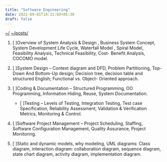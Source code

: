 ```yaml
---
title: "Software Engineering"
date: 2022-09-01T14:31:03+05:30
draft: false
---
```


[~/](../../)
[~/posts/](../)

1. [ ]Overview of System Analysis & Design , Business
    System Concept, System Development Life Cycle,
    Waterfall Model ,
    Spiral Model, Feasibility Analysis, Technical
    Feasibility, Cost- Benefit Analysis, COCOMO
    model.

2. [ ]System Design – Context diagram and DFD,
    Problem Partitioning, Top-Down And Bottom-Up
    design; Decision tree,
    decision table and structured English; Functional vs.
    Object- Oriented approach.

3. [ ]Coding & Documentation – Structured
    Programming, OO Programming, Information
    Hiding, Reuse, System
    Documentation.

    - [ ]Testing – Levels of Testing, Integration Testing,
        Test case Specification, Reliability Assessment,
        Validation & Verification Metrics, Monitoring & Control.

4. [ ]Software Project Management – Project Scheduling,
    Staffing, Software Configuration Management,
    Quality Assurance,
    Project Monitoring.

5. [ ]Static and dynamic models, why modeling, UML
    diagrams: Class diagram, interaction diagram:
    collaboration diagram,
    sequence diagram, state chart diagram,
    activity diagram, implementation diagram.
